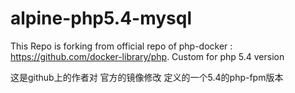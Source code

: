 # alpine-php5.4-mysql

This Repo is forking from official repo of php-docker : https://github.com/docker-library/php. Custom for php 5.4 version


这是github上的作者对 官方的镜像修改 定义的一个5.4的php-fpm版本 
